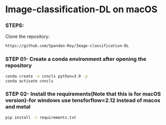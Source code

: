 # Image-classification-DL on macOS



### STEPS:
Clone the repository:
```bash
https://github.com/Spandan-Roy/Image-classification-DL
```

### STEP 01- Create a conda environment after opening the repository
```bash
conda create -n cnncls python=3.9 -y
conda activate cnncls
```
### STEP 02- Install the requirements(Note that this is for macOS version)-for windows use tensforflow=2.12 instead of macos and metal

```bash
pip install -r requirements.txt
```